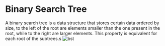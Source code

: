# Binary Search Tree

A binary search tree is a data structure that stores certain data ordered by size, to the left of the root are elements smaller than the one present in the root, while to the right are larger elements. This property is equivalent for each root of the subtrees.s
![bst](https://user-images.githubusercontent.com/115127639/209658239-8aaec0a6-a712-47e1-a1f0-8dd59291d09f.png)
